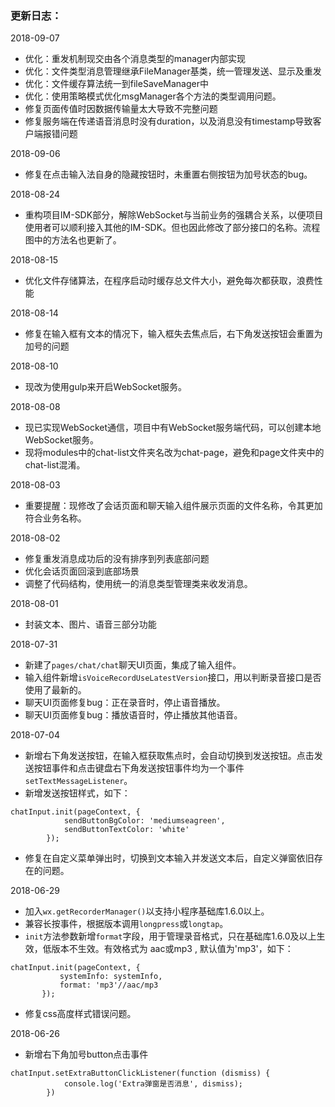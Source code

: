 
### 更新日志：

2018-09-07

- 优化：重发机制现交由各个消息类型的manager内部实现
- 优化：文件类型消息管理继承FileManager基类，统一管理发送、显示及重发
- 优化：文件缓存算法统一到fileSaveManager中
- 优化：使用策略模式优化msgManager各个方法的类型调用问题。
- 修复页面传值时因数据传输量太大导致不完整问题
- 修复服务端在传递语音消息时没有duration，以及消息没有timestamp导致客户端报错问题

2018-09-06

- 修复在点击输入法自身的隐藏按钮时，未重置右侧按钮为加号状态的bug。

2018-08-24

- 重构项目IM-SDK部分，解除WebSocket与当前业务的强耦合关系，以便项目使用者可以顺利接入其他的IM-SDK。但也因此修改了部分接口的名称。流程图中的方法名也更新了。

2018-08-15

- 优化文件存储算法，在程序启动时缓存总文件大小，避免每次都获取，浪费性能

2018-08-14

- 修复在输入框有文本的情况下，输入框失去焦点后，右下角发送按钮会重置为加号的问题

2018-08-10

- 现改为使用gulp来开启WebSocket服务。

2018-08-08

- 现已实现WebSocket通信，项目中有WebSocket服务端代码，可以创建本地WebSocket服务。
- 现将modules中的chat-list文件夹名改为chat-page，避免和page文件夹中的chat-list混淆。

2018-08-03
- 重要提醒：现修改了会话页面和聊天输入组件展示页面的文件名称，令其更加符合业务名称。

2018-08-02
- 修复重发消息成功后的没有排序到列表底部问题
- 优化会话页面回滚到底部场景
- 调整了代码结构，使用统一的消息类型管理类来收发消息。

2018-08-01
- 封装文本、图片、语音三部分功能

2018-07-31
 - 新建了`pages/chat/chat`聊天UI页面，集成了输入组件。
 - 输入组件新增`isVoiceRecordUseLatestVersion`接口，用以判断录音接口是否使用了最新的。
 - 聊天UI页面修复bug：正在录音时，停止语音播放。
 - 聊天UI页面修复bug：播放语音时，停止播放其他语音。

2018-07-04
 - 新增右下角发送按钮，在输入框获取焦点时，会自动切换到发送按钮。点击发送按钮事件和点击键盘右下角发送按钮事件均为一个事件`setTextMessageListener`。
 - 新增发送按钮样式，如下：
 ```
 chatInput.init(pageContext, {
             sendButtonBgColor: 'mediumseagreen',
             sendButtonTextColor: 'white'
         });
 ```
 - 修复在自定义菜单弹出时，切换到文本输入并发送文本后，自定义弹窗依旧存在的问题。

2018-06-29
 - 加入`wx.getRecorderManager()`以支持小程序基础库1.6.0以上。
 - 兼容长按事件，根据版本调用`longpress`或`longtap`。
 - `init`方法参数新增`format`字段，用于管理录音格式，只在基础库1.6.0及以上生效，低版本不生效。有效格式为 aac或mp3 , 默认值为'mp3'，如下：
 ```
 chatInput.init(pageContext, {
            systemInfo: systemInfo,
            format: 'mp3'//aac/mp3
        });
 ```
 - 修复css高度样式错误问题。

2018-06-26
 - 新增右下角加号button点击事件
```
chatInput.setExtraButtonClickListener(function (dismiss) {
            console.log('Extra弹窗是否消息', dismiss);
        })
```